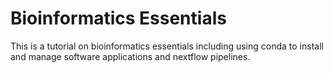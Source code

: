 # Bioinformatics Essentials

This is a tutorial on bioinformatics essentials including using conda to install and manage software applications and nextflow pipelines.
